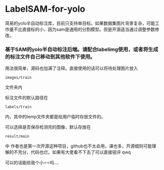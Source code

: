 # LabelSAM-for-yolo
简易的yolo半自动标注库，目前只支持单目标。如果数据集图片背景复杂，可能工作量不比直接标的小，因为sam是通用的分割模型。但是开源适当通过调整参数修改。
### 基于SAM的yolo半自动标注后端。请配合labelimg使用，或者将生成的标注文件自己移动到其他软件下使用。

用法很简单，源码也加满了注释。直接使用的话可以将待处理图片放入

```
images/train
```

文件夹内

标注文件的默认路径在

```
labels/train
```

内，其中的temp文件夹都是给用户临时存放文件的。

可以选择是否保存检测完的图像，默认存放在

```
result/main
```
中
作者也是第一次开源这种项目，github也不太会用，课也多，开源细则可能理解的不充分，代码也烂。如果有大佬看不下去了可以直接锐评 qwq

可以的话能给我个小⭐⭐吗....
